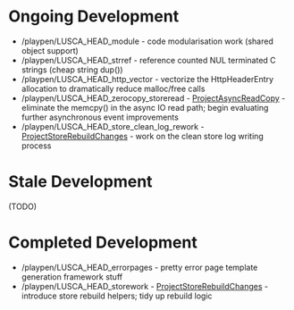 # Ongoing Development #

  * /playpen/LUSCA\_HEAD\_module - code modularisation work (shared object support)
  * /playpen/LUSCA\_HEAD\_strref - reference counted NUL terminated C strings (cheap string dup())
  * /playpen/LUSCA\_HEAD\_http\_vector - vectorize the HttpHeaderEntry allocation to dramatically reduce malloc/free calls
  * /playpen/LUSCA\_HEAD\_zerocopy\_storeread - [ProjectAsyncReadCopy](ProjectAsyncReadCopy.md) - eliminate the memcpy() in the async IO read path; begin evaluating further asynchronous event improvements
  * /playpen/LUSCA\_HEAD\_store\_clean\_log\_rework - [ProjectStoreRebuildChanges](ProjectStoreRebuildChanges.md) - work on the clean store log writing process

# Stale Development #

(TODO)

# Completed Development #

  * /playpen/LUSCA\_HEAD\_errorpages - pretty error page template generation framework stuff
  * /playpen/LUSCA\_HEAD\_storework - [ProjectStoreRebuildChanges](ProjectStoreRebuildChanges.md) - introduce store rebuild helpers; tidy up rebuild logic